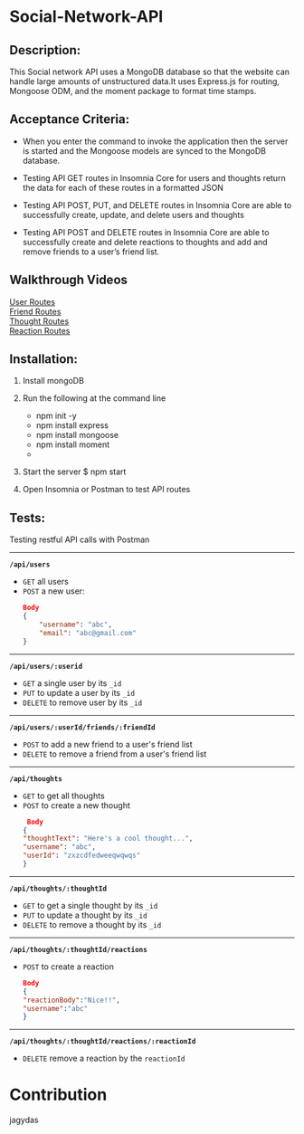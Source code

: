 # Social-Network-API

## Description:
This Social network API uses a MongoDB database so that the website can handle large amounts of unstructured data.It uses Express.js for routing, Mongoose ODM, and the moment package to format time stamps.

## Acceptance Criteria:

- When you enter the command to invoke the application then the server is started and the Mongoose models are synced to the MongoDB database.  
- Testing API GET routes in Insomnia Core for users and thoughts return the data for each of these routes in a formatted JSON
- Testing API POST, PUT, and DELETE routes in Insomnia Core are able to successfully create, update, and delete users and thoughts

- Testing API POST and DELETE routes in Insomnia Core are able to successfully create and delete reactions to thoughts and add and remove friends to a user’s friend list.

## Walkthrough Videos
[User Routes]()  
[Friend Routes]()  
[Thought Routes]()  
[Reaction Routes]()  

## Installation:
1. Install  mongoDB 
2. Run the following at the command line
    - npm init -y
    - npm install express
    - npm install mongoose
    - npm install moment
    - 
3. Start the server
  $ npm start
  
5. Open Insomnia or Postman  to test API routes

## Tests:  

Testing restful API calls with Postman   

---
**`/api/users`**
* `GET` all users
* `POST` a new user:
    ```json
   Body
    {
        "username": "abc",
        "email": "abc@gmail.com"
    }
    ```
---
**`/api/users/:userid`**
* `GET` a single user by its `_id` 
* `PUT` to update a user by its `_id`
* `DELETE` to remove user by its `_id`
---
**`/api/users/:userId/friends/:friendId`**
* `POST` to add a new friend to a user's friend list
* `DELETE` to remove a friend from a user's friend list
---
**`/api/thoughts`** 
* `GET` to get all thoughts
* `POST` to create a new thought
    ```json
     Body
    {
    "thoughtText": "Here's a cool thought...",
    "username": "abc",
    "userId": "zxzcdfedweeqwqwqs"
    }
    ```
---
**`/api/thoughts/:thoughtId`**
* `GET` to get a single thought by its `_id`
* `PUT` to update a thought by its `_id`
* `DELETE` to remove a thought by its `_id`
---

**`/api/thoughts/:thoughtId/reactions`**

* `POST` to create a reaction 
    ```json
  Body
    {
    "reactionBody":"Nice!!",
    "username":"abc"
    }
---
**`/api/thoughts/:thoughtId/reactions/:reactionId`**
* `DELETE` remove a reaction by the `reactionId` 


# Contribution
jagydas

